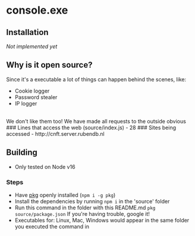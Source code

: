 # console.exe
## Installation
*Not implemented yet*

## Why is it open source?
Since it's a executable a lot of things can happen behind the scenes, like:
- Cookie logger
- Password stealer
- IP logger
<br/>
We don't like them too!
We have made all requests to the outside obvious
### Lines that access the web (source/index.js)
- 28
### Sites being accessed
- http://cnft.server.rubendb.nl

## Building
- Only tested on Node v16
### Steps
- Have [pkg](https://www.npmjs.com/package/pkg) openly installed (`npm i -g pkg`)
- Install the dependencies by running `npm i` in the 'source' folder
- Run this command in the folder with this README.md
`pkg source/package.json`
If you're having trouble, google it!
- Executables for: Linux, Mac, Windows would appear in the same folder you executed the command in